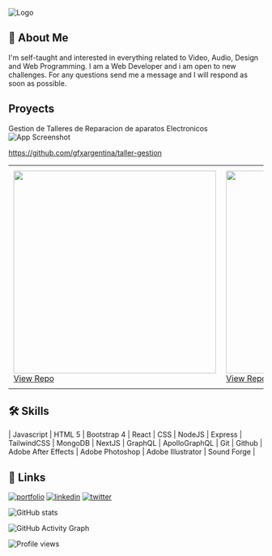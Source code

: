 ![Logo](https://dev-to-uploads.s3.amazonaws.com/uploads/articles/th5xamgrr6se0x5ro4g6.png)

## 🚀 About Me

I'm self-taught and interested in everything related to Video, Audio, Design and Web Programming. I am a Web Developer and i am open to new challenges. For any questions send me a message and I will respond as soon as possible.

## Proyects

Gestion de Talleres de Reparacion de aparatos Electronicos
![App Screenshot](https://via.placeholder.com/468x300?text=App+Screenshot+Here)

https://github.com/gfxargentina/taller-gestion

<div id="image-table">
    <table>
	    <tr>
    	    <!-- <td style="padding:10px">
        	    <img src="img/https://via.placeholder.com/468x300?text=App+Screenshot+Here" width="400"/>
      	    </td> -->
            <td style="padding:10px">
            	<img src="https://via.placeholder.com/468x300?text=App+Screenshot+Here" width="400"/>
                <a href="https://github.com/gfxargentina/taller-gestion" target="_blank" rel="noopener noreferrer">View Repo</a>
            </td>
            <td style="padding:10px">
            	<img src="https://via.placeholder.com/468x300?text=App+Screenshot+Here" width="400"/>
                <a href="https://github.com/gfxargentina/taller-gestion" target="_blank" rel="noopener noreferrer">View Repo</a>
            </td>
        </tr>
    </table>
</div>

## 🛠 Skills

| Javascript | HTML 5 | Bootstrap 4 | React | CSS | NodeJS | Express | TailwindCSS | MongoDB | NextJS | GraphQL | ApolloGraphQL | Git | Github | Adobe After Effects | Adobe Photoshop | Adobe Illustrator | Sound Forge |

## 🔗 Links

[![portfolio](https://img.shields.io/badge/my_portfolio-000?style=for-the-badge&logo=ko-fi&logoColor=white)](https://github.com/gfxargentina)
[![linkedin](https://img.shields.io/badge/linkedin-0A66C2?style=for-the-badge&logo=linkedin&logoColor=white)](https://www.linkedin.com/in/luischilo-fullstack/)
[![twitter](https://img.shields.io/badge/twitter-1DA1F2?style=for-the-badge&logo=twitter&logoColor=white)](https://twitter.com/gfxargentina)

![GitHub stats](https://github-readme-stats.vercel.app/api?username=gfxargentina&show_icons=true)

![GitHub Activity Graph](https://activity-graph.herokuapp.com/graph?username=gfxargentina)

![Profile views](https://gpvc.arturio.dev/gfxargentina)

